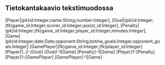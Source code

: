 ## Tietokantakaavio tekstimuodossa

[Player|(pk)id:Integer;name:String;number:Integer], [Goal|(pk)id:Integer;(fk)game_id:Integer;scorer_id:Integer;assist_id:Integer], [Penalty|(pk)id:Integer;(fk)game_id:Integer;player_id:Integer;minutes:Integer], [Game|(pk)id:Integer;date:Date;opponent:String;botnia_goals:Integer;opponent_goals:Integer]
[GamePlayer|(fk)game_id:Integer;(fk)player_id:Integer]
[Player]1..2-*[Goal]
[Goal]*-1[Game]
[Penalty]*-1[Game]
[Player]1-*[Penalty]
[Player]1-*[GamePlayer]
[GamePlayer]*-1[Game]

